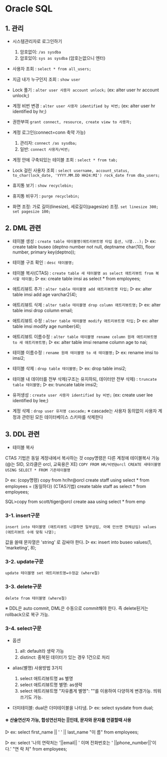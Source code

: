 # Oracle SQL

## 1. 관리
* 시스템관리자로 로그인하기
	1. 암호없이: `/as sysdba`
	2. 암호있이: `sys as sysdba` (암호는없으니 엔터)

* 사용자 조회 : `select * from all_users;`

* 지금 내가 누구인지 조회 : `show user`

* Lock 풀기 : `alter user 사용자 account unlock;` (ex: alter user hr account unlock;)

* 계정 비번 변경 : `alter user 사용자 identified by 비번;` (ex: alter user hr identified by hr;)

* 권한부여
`grant connect, resource, create view to 사용자;`

* 계정 로그인(connect=conn 축약 가능)
	1. 관리자: `connect /as sysdba;`
	2. 일반: `connect 사용자/비번;`

* 계정 안에 구축되있는 테이블 조회 : `select * from tab;`

* Lock 걸린 사용자 조회 : `select username, account_status, to_char(lock_date, 'YYYY.MM.DD HH24:MI') rock_date from dba_users;`

* 휴지통 보기 : `show recyclebin;`

* 휴지통 비우기 : `purge recyclebin;`

* 화면 조정: 가로 길이(linesize), 세로길이(pagesize) 조정. `set linesize 300; set pagesize 100;`

## 2. DML 관련
* 테이블 생성 : `create table 테이블명(애트리뷰트명 타입 옵션, 나열...);`
▷ ex: create table buseo (deptno number not null, deptname char(10), floor number, primary key(deptno));

* 테이블 구조 확인 : `desc 테이블명;`

* 테이블 복사(CTAS) : `create table 새 테이블명 as select 애트리뷰트 from 복사할 테이블;`
▷ ex: create table imsi as select * from employees;

* 애트리뷰트 추가 : `alter table 테이블명 add 애트리뷰트명 타입;`
▷ ex: alter table imsi add age varchar2(4);

* 애트리뷰트 삭제 : `alter table 테이블명 drop column 애트리뷰트명;`
▷ ex: alter table imsi drop column email;

* 애트리뷰트 수정 : `alter table 테이블명 modify 애트리뷰트명 타입;`
▷ ex: alter table imsi modify age number(4);

* 애트리뷰트 이름수정 : `alter table 테이블명 rename column 원래 애트리뷰트명 to 새 애트리뷰트명;`
▷ ex: alter table imsi rename column age to nai;

* 테이블 이름수정 : `rename 원래 테이블명 to 새 테이블명;`
▷ ex: rename imsi to imsi2;

* 테이블 삭제 : `drop table 테이블명;`
▷ ex: drop table imsi2;

* 테이블 내 데이터를 전부 삭제(구조는 유지하되, 데이터만 전부 삭제) : `truncate table 테이블명;`
▷ ex: truncate table imsi2;

* 유저생성 : `create user 사용자 identified by 비번;` (ex: create user lee identified by lee;)

* 계정 삭제 : `drop user 유저명 cascade;`
※ cascade는 사용자 동의없이 사용자 계정과 관련된 모든 데이터베이스 스키마를 삭제한다

## 3. DDL 관련
* 테이블 복사

CTAS 기법은 동일 계정내에서 복사하는 것
copy명령은 다른 계정에 테이블복사 가능(@는 SID, 오라클은 orcl, 교육용은 XE)
`COPY FROM HR/비번@orcl CREATE 새테이블명 USING SELECT * FROM 기존테이블명`

▷ ex:
(copy명령) copy from hr/hr@orcl create staff using select * from employees 
= (동일하다)
(CTAS기법) create table staff as select * from employees;

SQL>copy from scott/tiger@orcl create aaa using select * from emp

### 3-1. insert구문
`insert into 테이블명 (애트리뷰트 나열하면 일부삽입, 아예 안쓰면 전체삽입) values (애트리뷰트 수에 맞춰 나열);`

값을 쓸때 문자열은 'string' 로 감싸야 한다. ▷ ex: insert into buseo values(1, 'marketing', 8);

### 3-2. update구문
`update 테이블명 set 애트리뷰트명=수정값 (where절)`

### 3-3. delete구문
`delete from 테이블명 (where절)`

※ DDL은 auto commit, DML은 수동으로 commit해야 한다. 즉 delete된거는 rollback으로 복구 가능.

### 3-4. select구문
* 옵션
	1. all: default라 생략 가능
	2. distinct: 중복된 데이터가 있는 경우 1건으로 처리

* alias(별명) 사용방법 3가지
	1. select 애트리뷰트명 as 별명
	2. select 애트리뷰트명 별명: as생략
	3. select 애트리뷰트명 "자유롭게 별명": ""를 이용하여 다양하게 변경가능. 띄워쓰기도 가능.

* 더미테이블: dual은 더미테이블을 나타냄. ▷ ex: select sysdate from dual;

#### ※ 산술연산자 가능, 합성연산자는 ||인데, 문자와 문자를 연결할때 사용
▷ ex: select first_name || ' ' || last_name "이 름" from employees;

▷ ex: select '나의 연락처는 '||email|| ' 이며 전화번호는 ' ||phone_number||'이다.' "연 락 처" from employees;